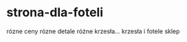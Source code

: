 strona-dla-foteli
=================
rózne ceny rózne detale różne krzesła...
krzesła i fotele sklep
